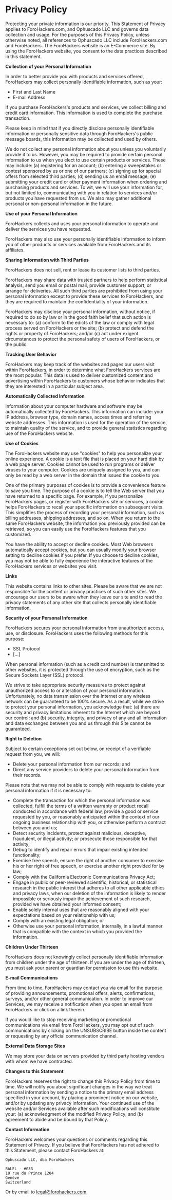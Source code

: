 <!-- status: Published -->
<!-- created: 2020-07-24 13:37:00+00:00 -->
<!-- language: en -->
<!-- title: Privacy Policy -->

# Privacy Policy

Protecting your private information is our priority. This Statement of Privacy applies to ForoHackers.com, and Ophuscado LLC and governs data collection and usage. For the purposes of this Privacy Policy, unless otherwise noted, all references to Ophuscado LLC include ForoHackers.com and ForoHackers. The ForoHackers website is an E-Commerce site. By using the ForoHackers website, you consent to the data practices described in this statement.

**Collection of your Personal Information**

In order to better provide you with products and services offered, ForoHackers may collect personally identifiable information, such as your:

- First and Last Name
- E-mail Address

If you purchase ForoHackers's products and services, we collect billing and credit card information. This information is used to complete the purchase transaction.

Please keep in mind that if you directly disclose personally identifiable information or personally sensitive data through ForoHackers's public message boards, this information may be collected and used by others.

We do not collect any personal information about you unless you voluntarily provide it to us. However, you may be required to provide certain personal information to us when you elect to use certain products or services. These may include: (a) registering for an account; (b) entering a sweepstakes or contest sponsored by us or one of our partners; (c) signing up for special offers from selected third parties; (d) sending us an email message; (e) submitting your credit card or other payment information when ordering and purchasing products and services. To wit, we will use your information for, but not limited to, communicating with you in relation to services and/or products you have requested from us. We also may gather additional personal or non-personal information in the future.

**Use of your Personal Information**

ForoHackers collects and uses your personal information to operate and deliver the services you have requested.

ForoHackers may also use your personally identifiable information to inform you of other products or services available from ForoHackers and its affiliates.

**Sharing Information with Third Parties**

ForoHackers does not sell, rent or lease its customer lists to third parties.

ForoHackers may share data with trusted partners to help perform statistical analysis, send you email or postal mail, provide customer support, or arrange for deliveries. All such third parties are prohibited from using your personal information except to provide these services to ForoHackers, and they are required to maintain the confidentiality of your information.

ForoHackers may disclose your personal information, without notice, if required to do so by law or in the good faith belief that such action is necessary to: (a) conform to the edicts of the law or comply with legal process served on ForoHackers or the site; (b) protect and defend the rights or property of ForoHackers; and/or (c) act under exigent circumstances to protect the personal safety of users of ForoHackers, or the public.

**Tracking User Behavior**

ForoHackers may keep track of the websites and pages our users visit within ForoHackers, in order to determine what ForoHackers services are the most popular. This data is used to deliver customized content and advertising within ForoHackers to customers whose behavior indicates that they are interested in a particular subject area.

**Automatically Collected Information**

Information about your computer hardware and software may be automatically collected by ForoHackers. This information can include: your IP address, browser type, domain names, access times and referring website addresses. This information is used for the operation of the service, to maintain quality of the service, and to provide general statistics regarding use of the ForoHackers website.

**Use of Cookies**

The ForoHackers website may use "cookies" to help you personalize your online experience. A cookie is a text file that is placed on your hard disk by a web page server. Cookies cannot be used to run programs or deliver viruses to your computer. Cookies are uniquely assigned to you, and can only be read by a web server in the domain that issued the cookie to you.

One of the primary purposes of cookies is to provide a convenience feature to save you time. The purpose of a cookie is to tell the Web server that you have returned to a specific page. For example, if you personalize ForoHackers pages, or register with ForoHackers site or services, a cookie helps ForoHackers to recall your specific information on subsequent visits. This simplifies the process of recording your personal information, such as billing addresses, shipping addresses, and so on. When you return to the same ForoHackers website, the information you previously provided can be retrieved, so you can easily use the ForoHackers features that you customized.

You have the ability to accept or decline cookies. Most Web browsers automatically accept cookies, but you can usually modify your browser setting to decline cookies if you prefer. If you choose to decline cookies, you may not be able to fully experience the interactive features of the ForoHackers services or websites you visit.

**Links**

This website contains links to other sites. Please be aware that we are not responsible for the content or privacy practices of such other sites. We encourage our users to be aware when they leave our site and to read the privacy statements of any other site that collects personally identifiable information.

**Security of your Personal Information**

ForoHackers secures your personal information from unauthorized access, use, or disclosure. ForoHackers uses the following methods for this purpose:

- SSL Protocol
- [...]

When personal information (such as a credit card number) is transmitted to other websites, it is protected through the use of encryption, such as the Secure Sockets Layer (SSL) protocol.

We strive to take appropriate security measures to protect against unauthorized access to or alteration of your personal information. Unfortunately, no data transmission over the Internet or any wireless network can be guaranteed to be 100% secure. As a result, while we strive to protect your personal information, you acknowledge that: (a) there are security and privacy limitations inherent to the Internet which are beyond our control; and (b) security, integrity, and privacy of any and all information and data exchanged between you and us through this Site cannot be guaranteed.

**Right to Deletion**

Subject to certain exceptions set out below, on receipt of a verifiable request from you, we will:

- Delete your personal information from our records; and
- Direct any service providers to delete your personal information from their records.

Please note that we may not be able to comply with requests to delete your personal information if it is necessary to:

- Complete the transaction for which the personal information was collected, fulfill the terms of a written warranty or product recall conducted in accordance with federal law, provide a good or service requested by you, or reasonably anticipated within the context of our ongoing business relationship with you, or otherwise perform a contract between you and us;
- Detect security incidents, protect against malicious, deceptive, fraudulent, or illegal activity; or prosecute those responsible for that activity;
- Debug to identify and repair errors that impair existing intended functionality;
- Exercise free speech, ensure the right of another consumer to exercise his or her right of free speech, or exercise another right provided for by law;
- Comply with the California Electronic Communications Privacy Act;
- Engage in public or peer-reviewed scientific, historical, or statistical research in the public interest that adheres to all other applicable ethics and privacy laws, when our deletion of the information is likely to render impossible or seriously impair the achievement of such research, provided we have obtained your informed consent;
- Enable solely internal uses that are reasonably aligned with your expectations based on your relationship with us;
- Comply with an existing legal obligation; or
- Otherwise use your personal information, internally, in a lawful manner that is compatible with the context in which you provided the information.

**Children Under Thirteen**

ForoHackers does not knowingly collect personally identifiable information from children under the age of thirteen. If you are under the age of thirteen, you must ask your parent or guardian for permission to use this website.

**E-mail Communications**

From time to time, ForoHackers may contact you via email for the purpose of providing announcements, promotional offers, alerts, confirmations, surveys, and/or other general communication. In order to improve our Services, we may receive a notification when you open an email from ForoHackers or click on a link therein.

If you would like to stop receiving marketing or promotional communications via email from ForoHackers, you may opt out of such communications by clicking on the UNSUBSCRIBE button inside the content or requesting by any official communication channel.

**External Data Storage Sites**

We may store your data on servers provided by third party hosting vendors with whom we have contracted.

**Changes to this Statement**

ForoHackers reserves the right to change this Privacy Policy from time to time. We will notify you about significant changes in the way we treat personal information by sending a notice to the primary email address specified in your account, by placing a prominent notice on our website, and/or by updating any privacy information. Your continued use of the website and/or Services available after such modifications will constitute your: (a) acknowledgment of the modified Privacy Policy; and (b) agreement to abide and be bound by that Policy.

**Contact Information**

ForoHackers welcomes your questions or comments regarding this Statement of Privacy. If you believe that ForoHackers has not adhered to this Statement, please contact ForoHackers at:

    Ophuscado LLC, dba ForoHackers

    BALEL - #G33
    10 rue du Prince 1204
    Genève
    Switzerland

Or by email to [legal@forohackers.com](mailto:legal@forohackers.com).
